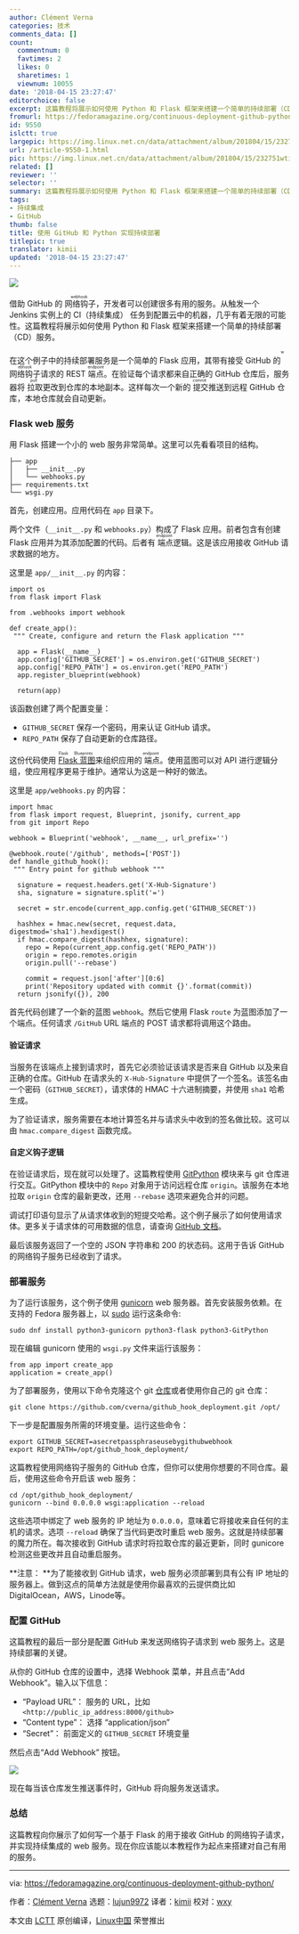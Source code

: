 ```yaml
---
author: Clément Verna
categories: 技术
comments_data: []
count:
  commentnum: 0
  favtimes: 2
  likes: 0
  sharetimes: 1
  viewnum: 10055
date: '2018-04-15 23:27:47'
editorchoice: false
excerpt: 这篇教程将展示如何使用 Python 和 Flask 框架来搭建一个简单的持续部署（CD）服务。
fromurl: https://fedoramagazine.org/continuous-deployment-github-python/
id: 9550
islctt: true
largepic: https://img.linux.net.cn/data/attachment/album/201804/15/232751wtiet561e925o5io.jpg
url: /article-9550-1.html
pic: https://img.linux.net.cn/data/attachment/album/201804/15/232751wtiet561e925o5io.jpg.thumb.jpg
related: []
reviewer: ''
selector: ''
summary: 这篇教程将展示如何使用 Python 和 Flask 框架来搭建一个简单的持续部署（CD）服务。
tags:
- 持续集成
- GitHub
thumb: false
title: 使用 GitHub 和 Python 实现持续部署
titlepic: true
translator: kimii
updated: '2018-04-15 23:27:47'
---
```


![](/data/attachment/album/201804/15/232751wtiet561e925o5io.jpg)


借助 GitHub 的<ruby> 网络钩子 <rt>  webhook </rt></ruby>，开发者可以创建很多有用的服务。从触发一个 Jenkins 实例上的 CI（持续集成） 任务到配置云中的机器，几乎有着无限的可能性。这篇教程将展示如何使用 Python 和 Flask 框架来搭建一个简单的持续部署（CD）服务。


在这个例子中的持续部署服务是一个简单的 Flask 应用，其带有接受 GitHub 的<ruby> 网络钩子 <rt>  webhook </rt></ruby>请求的 REST <ruby> 端点 <rt>  endpoint </rt></ruby>。在验证每个请求都来自正确的 GitHub 仓库后，服务器将<ruby> 拉取 <rt>  pull </rt></ruby>更改到仓库的本地副本。这样每次一个新的<ruby> 提交 <rt>  commit </rt></ruby>推送到远程 GitHub 仓库，本地仓库就会自动更新。


### Flask web 服务


用 Flask 搭建一个小的 web 服务非常简单。这里可以先看看项目的结构。



```
├── app
│   ├── __init__.py
│   └── webhooks.py
├── requirements.txt
└── wsgi.py

```

首先，创建应用。应用代码在 `app` 目录下。


两个文件（`__init__.py` 和 `webhooks.py`）构成了 Flask 应用。前者包含有创建 Flask 应用并为其添加配置的代码。后者有<ruby> 端点 <rt>  endpoint </rt></ruby>逻辑。这是该应用接收 GitHub 请求数据的地方。


这里是 `app/__init__.py` 的内容：



```
import os
from flask import Flask

from .webhooks import webhook

def create_app():
 """ Create, configure and return the Flask application """

  app = Flask(__name__)
  app.config['GITHUB_SECRET'] = os.environ.get('GITHUB_SECRET')
  app.config['REPO_PATH'] = os.environ.get('REPO_PATH')
  app.register_blueprint(webhook)

  return(app)

```

该函数创建了两个配置变量：


* `GITHUB_SECRET` 保存一个密码，用来认证 GitHub 请求。
* `REPO_PATH` 保存了自动更新的仓库路径。


这份代码使用<ruby> <a href="http://flask.pocoo.org/docs/0.12/blueprints/">  Flask 蓝图 </a> <rt>  Flask Blueprints </rt></ruby>来组织应用的<ruby> 端点 <rt>  endpoint </rt></ruby>。使用蓝图可以对 API 进行逻辑分组，使应用程序更易于维护。通常认为这是一种好的做法。


这里是 `app/webhooks.py` 的内容：



```
import hmac
from flask import request, Blueprint, jsonify, current_app 
from git import Repo

webhook = Blueprint('webhook', __name__, url_prefix='')

@webhook.route('/github', methods=['POST']) 
def handle_github_hook(): 
 """ Entry point for github webhook """

  signature = request.headers.get('X-Hub-Signature') 
  sha, signature = signature.split('=')

  secret = str.encode(current_app.config.get('GITHUB_SECRET'))

  hashhex = hmac.new(secret, request.data, digestmod='sha1').hexdigest()
  if hmac.compare_digest(hashhex, signature): 
    repo = Repo(current_app.config.get('REPO_PATH')) 
    origin = repo.remotes.origin 
    origin.pull('--rebase')

    commit = request.json['after'][0:6]
    print('Repository updated with commit {}'.format(commit))
  return jsonify({}), 200

```

首先代码创建了一个新的蓝图 `webhook`。然后它使用 Flask `route` 为蓝图添加了一个端点。任何请求 `/GitHub` URL 端点的 POST 请求都将调用这个路由。


#### 验证请求


当服务在该端点上接到请求时，首先它必须验证该请求是否来自 GitHub 以及来自正确的仓库。GitHub 在请求头的 `X-Hub-Signature` 中提供了一个签名。该签名由一个密码（`GITHUB_SECRET`），请求体的 HMAC 十六进制摘要，并使用 `sha1` 哈希生成。


为了验证请求，服务需要在本地计算签名并与请求头中收到的签名做比较。这可以由 `hmac.compare_digest` 函数完成。


#### 自定义钩子逻辑


在验证请求后，现在就可以处理了。这篇教程使用 [GitPython](https://gitpython.readthedocs.io/en/stable/index.html) 模块来与 git 仓库进行交互。GitPython 模块中的 `Repo` 对象用于访问远程仓库 `origin`。该服务在本地拉取 `origin` 仓库的最新更改，还用 `--rebase` 选项来避免合并的问题。


调试打印语句显示了从请求体收到的短提交哈希。这个例子展示了如何使用请求体。更多关于请求体的可用数据的信息，请查询 [GitHub 文档](https://developer.github.com/v3/activity/events/types/#webhook-payload-example-26)。


最后该服务返回了一个空的 JSON 字符串和 200 的状态码。这用于告诉 GitHub 的网络钩子服务已经收到了请求。


### 部署服务


为了运行该服务，这个例子使用 [gunicorn](http://gunicorn.org/) web 服务器。首先安装服务依赖。在支持的 Fedora 服务器上，以 [sudo](https://fedoramagazine.org/howto-use-sudo/) 运行这条命令:



```
sudo dnf install python3-gunicorn python3-flask python3-GitPython

```

现在编辑 gunicorn 使用的 `wsgi.py` 文件来运行该服务：



```
from app import create_app
application = create_app()

```

为了部署服务，使用以下命令克隆这个 git [仓库](https://github.com/cverna/github_hook_deployment.git)或者使用你自己的 git 仓库：



```
git clone https://github.com/cverna/github_hook_deployment.git /opt/

```

下一步是配置服务所需的环境变量。运行这些命令：



```
export GITHUB_SECRET=asecretpassphraseusebygithubwebhook
export REPO_PATH=/opt/github_hook_deployment/

```

这篇教程使用网络钩子服务的 GitHub 仓库，但你可以使用你想要的不同仓库。最后，使用这些命令开启该 web 服务：



```
cd /opt/github_hook_deployment/
gunicorn --bind 0.0.0.0 wsgi:application --reload

```

这些选项中绑定了 web 服务的 IP 地址为 `0.0.0.0`，意味着它将接收来自任何的主机的请求。选项 `--reload` 确保了当代码更改时重启 web 服务。这就是持续部署的魔力所在。每次接收到 GitHub 请求时将拉取仓库的最近更新，同时 gunicore 检测这些更改并且自动重启服务。


\**注意： \**为了能接收到 GitHub 请求，web 服务必须部署到具有公有 IP 地址的服务器上。做到这点的简单方法就是使用你最喜欢的云提供商比如 DigitalOcean，AWS，Linode等。


### 配置 GitHub


这篇教程的最后一部分是配置 GitHub 来发送网络钩子请求到 web 服务上。这是持续部署的关键。


从你的 GitHub 仓库的设置中，选择 Webhook 菜单，并且点击“Add Webhook”。输入以下信息：


* “Payload URL”： 服务的 URL，比如 `<http://public_ip_address:8000/github>`
* “Content type”： 选择 “application/json”
* “Secret”： 前面定义的 `GITHUB_SECRET` 环境变量


然后点击“Add Webhook” 按钮。


![](/data/attachment/album/201804/15/232752i1h2f17zo1777760.png)


现在每当该仓库发生推送事件时，GitHub 将向服务发送请求。


### 总结


这篇教程向你展示了如何写一个基于 Flask 的用于接收 GitHub 的网络钩子请求，并实现持续集成的 web 服务。现在你应该能以本教程作为起点来搭建对自己有用的服务。




---


via: <https://fedoramagazine.org/continuous-deployment-github-python/>


作者：[Clément Verna](https://fedoramagazine.org) 选题：[lujun9972](https://github.com/lujun9972) 译者：[kimii](https://github.com/kimii) 校对：[wxy](https://github.com/wxy)


本文由 [LCTT](https://github.com/LCTT/TranslateProject) 原创编译，[Linux中国](https://linux.cn/) 荣誉推出